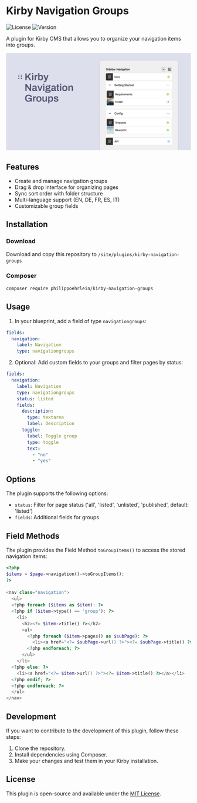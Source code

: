 # Kirby Navigation Groups
![License](https://img.shields.io/badge/license-MIT-green)
![Version](https://img.shields.io/badge/version-1.1.1-blue)

A plugin for Kirby CMS that allows you to organize your navigation items into groups.

![Cover Kirby Navigation Groups](.github/kirby-navigation-groups-cover.png)

## Features

- Create and manage navigation groups
- Drag & drop interface for organizing pages
- Sync sort order with folder structure
- Multi-language support (EN, DE, FR, ES, IT)
- Customizable group fields

## Installation

### Download

Download and copy this repository to `/site/plugins/kirby-navigation-groups`

### Composer
``` bash
composer require philippoehrlein/kirby-navigation-groups
```

## Usage

1. In your blueprint, add a field of type `navigationgroups`:


```yaml
fields:
  navigation:
    label: Navigation
    type: navigationgroups
```

2. Optional: Add custom fields to your groups and filter pages by status:

```yaml
fields:
  navigation:
    label: Navigation
    type: navigationgroups
    status: listed
    fields:
      description:
        type: textarea
        label: Description
      toggle:
        label: Toggle group
        type: toggle
        text:
          - "no"
          - "yes"
```


## Options

The plugin supports the following options:

- `status`: Filter for page status ('all', 'listed', 'unlisted', 'published', default: 'listed')
- `fields`: Additional fields for groups


## Field Methods
The plugin provides the Field Method `toGroupItems()` to access the stored navigation items:

```php
<?php
$items = $page->navigation()->toGroupItems();
?>

<nav class="navigation">
  <ul>
  <?php foreach ($items as $item): ?>
  <?php if ($item->type() == 'group'): ?>
    <li>
      <h2><?= $item->title() ?></h2>
      <ul>
        <?php foreach ($item->pages() as $subPage): ?>
          <li><a href="<?= $subPage->url() ?>"><?= $subPage->title() ?></a></li>
        <?php endforeach; ?>
      </ul>
    </li>
  <?php else: ?>
    <li><a href="<?= $item->url() ?>"><?= $item->title() ?></a></li>
  <?php endif; ?>
  <?php endforeach; ?>
  </ul>
</nav>
```

## Development

If you want to contribute to the development of this plugin, follow these steps:

1. Clone the repository.
2. Install dependencies using Composer.
3. Make your changes and test them in your Kirby installation.

## License

This plugin is open-source and available under the [MIT License](LICENSE.md).